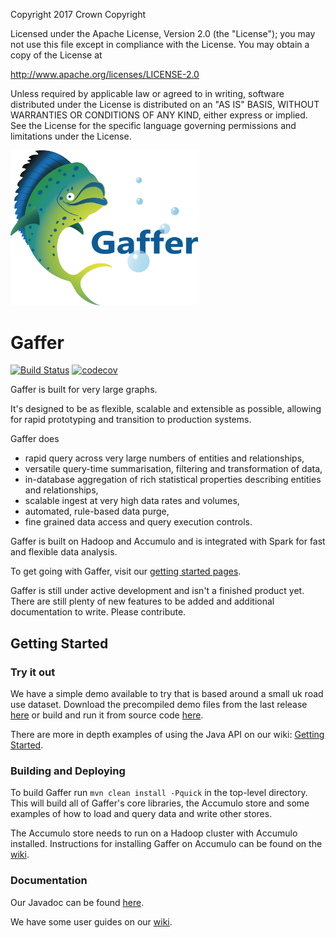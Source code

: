 Copyright 2017 Crown Copyright

Licensed under the Apache License, Version 2.0 (the "License");
you may not use this file except in compliance with the License.
You may obtain a copy of the License at

  http://www.apache.org/licenses/LICENSE-2.0

Unless required by applicable law or agreed to in writing, software
distributed under the License is distributed on an "AS IS" BASIS,
WITHOUT WARRANTIES OR CONDITIONS OF ANY KIND, either express or implied.
See the License for the specific language governing permissions and
limitations under the License.

<img src="logos/logoWithText.png" width="300">

Gaffer
======
[![Build Status](https://travis-ci.org/gchq/Gaffer.svg?branch=master)](https://travis-ci.org/gchq/Gaffer)
[![codecov](https://codecov.io/gh/gchq/Gaffer/branch/master/graph/badge.svg)](https://codecov.io/gh/gchq/Gaffer)

Gaffer is built for very large graphs.

It's designed to be as flexible, scalable and extensible as possible, allowing for rapid prototyping and transition to production systems.

Gaffer does 

 - rapid query across very large numbers of entities and relationships,
 - versatile query-time summarisation, filtering and transformation of data,
 - in-database aggregation of rich statistical properties describing entities and relationships,
 - scalable ingest at very high data rates and volumes,
 - automated, rule-based data purge,
 - fine grained data access and query execution controls.

Gaffer is built on Hadoop and Accumulo and is integrated with Spark for fast and flexible data analysis.

To get going with Gaffer, visit our [getting started pages](https://github.com/GovernmentCommunicationsHeadquarters/Gaffer/wiki/Getting-Started).

Gaffer is still under active development and isn't a finished product yet. There are still plenty of new features
to be added and additional documentation to write. Please contribute.

Getting Started
---------------

### Try it out

We have a simple demo available to try that is based around a small uk road use dataset. Download the precompiled demo files from the last release [here](https://github.com/gchq/gaffer-tools/releases) or build and run it from source code [here](https://github.com/gchq/gaffer-tools/tree/master/road-traffic).

There are more in depth examples of using the Java API on our wiki: [Getting Started](https://github.com/gchq/Gaffer/wiki/Getting-Started).

### Building and Deploying

To build Gaffer run `mvn clean install -Pquick` in the top-level directory. This will build all of Gaffer's core libraries, the Accumulo store and some examples of how to load and query data and write other stores.

The Accumulo store needs to run on a Hadoop cluster with Accumulo installed. Instructions for installing Gaffer on Accumulo can be found on the [wiki](https://github.com/gchq/Gaffer/wiki/Accumulo-Store-User-Guide#accumulo-set-up).

### Documentation

Our Javadoc can be found [here](http://gchq.github.io/Gaffer/).

We have some user guides on our [wiki](https://github.com/gchq/Gaffer/wiki). 
